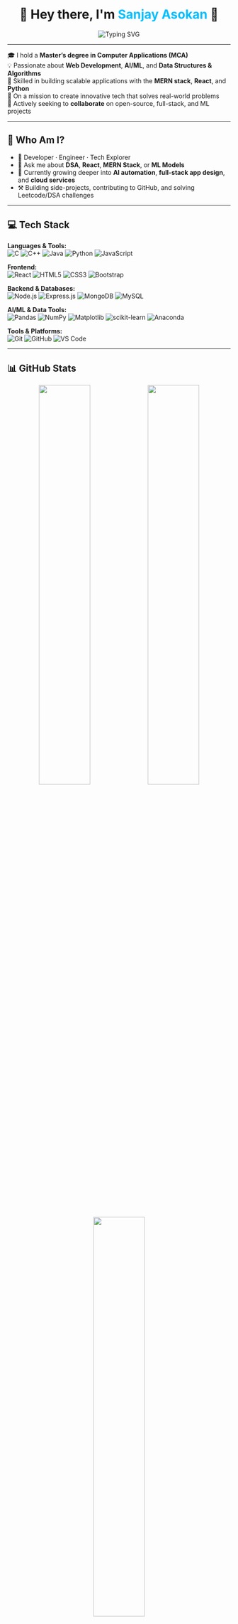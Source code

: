 <h1 align="center">🚀 Hey there, I'm <span style="color:#00bfff;">Sanjay Asokan</span> 👋</h1>

<div align="center">
  <img src="https://readme-typing-svg.herokuapp.com?font=Fira+Code&size=24&pause=1000&color=00BFFF&center=true&vCenter=true&width=435&lines=Full-Stack+Developer;AI+%2F+ML+Explorer;MERN+Stack+Enthusiast;DSA+Lover+%F0%9F%92%BB" alt="Typing SVG" />
</div>

---

🎓 I hold a **Master’s degree in Computer Applications (MCA)**  
💡 Passionate about **Web Development**, **AI/ML**, and **Data Structures & Algorithms**  
🧠 Skilled in building scalable applications with the **MERN stack**, **React**, and **Python**  
🚀 On a mission to create innovative tech that solves real-world problems  
🤝 Actively seeking to **collaborate** on open-source, full-stack, and ML projects

---

## 🧭 Who Am I?

- 🔭 Developer · Engineer · Tech Explorer  
- 💬 Ask me about **DSA**, **React**, **MERN Stack**, or **ML Models**
- 🌱 Currently growing deeper into **AI automation**, **full-stack app design**, and **cloud services**
- ⚒️ Building side-projects, contributing to GitHub, and solving Leetcode/DSA challenges

---

## 💻 Tech Stack

**Languages & Tools:**  
![C](https://img.shields.io/badge/C-%2300599C.svg?logo=c&logoColor=white)
![C++](https://img.shields.io/badge/C%2B%2B-%2300599C.svg?logo=c%2B%2B&logoColor=white)
![Java](https://img.shields.io/badge/Java-%23ED8B00.svg?logo=openjdk&logoColor=white)
![Python](https://img.shields.io/badge/Python-%233776AB.svg?logo=python&logoColor=white)
![JavaScript](https://img.shields.io/badge/JavaScript-%23F7DF1E.svg?logo=javascript&logoColor=black)

**Frontend:**  
![React](https://img.shields.io/badge/React-%2320232a.svg?logo=react&logoColor=%2361DAFB)
![HTML5](https://img.shields.io/badge/HTML5-%23E34F26.svg?logo=html5&logoColor=white)
![CSS3](https://img.shields.io/badge/CSS3-%231572B6.svg?logo=css3&logoColor=white)
![Bootstrap](https://img.shields.io/badge/Bootstrap-%238511FA.svg?logo=bootstrap&logoColor=white)

**Backend & Databases:**  
![Node.js](https://img.shields.io/badge/Node.js-%2343853D.svg?logo=node.js&logoColor=white)
![Express.js](https://img.shields.io/badge/Express.js-%23404d59.svg?logo=express&logoColor=white)
![MongoDB](https://img.shields.io/badge/MongoDB-%2347A248.svg?logo=mongodb&logoColor=white)
![MySQL](https://img.shields.io/badge/MySQL-%234479A1.svg?logo=mysql&logoColor=white)

**AI/ML & Data Tools:**  
![Pandas](https://img.shields.io/badge/Pandas-%23150458.svg?logo=pandas&logoColor=white)
![NumPy](https://img.shields.io/badge/Numpy-%23013243.svg?logo=numpy&logoColor=white)
![Matplotlib](https://img.shields.io/badge/Matplotlib-black?logo=matplotlib&logoColor=white)
![scikit-learn](https://img.shields.io/badge/scikit--learn-F7931E.svg?logo=scikit-learn&logoColor=white)
![Anaconda](https://img.shields.io/badge/Anaconda-%2344A833.svg?logo=anaconda&logoColor=white)

**Tools & Platforms:**  
![Git](https://img.shields.io/badge/Git-%23F05033.svg?logo=git&logoColor=white)
![GitHub](https://img.shields.io/badge/GitHub-%23121011.svg?logo=github&logoColor=white)
![VS Code](https://img.shields.io/badge/VS%20Code-%23007ACC.svg?logo=visual-studio-code&logoColor=white)

---

## 📊 GitHub Stats

<div align="center">
  <img src="https://github-readme-stats.vercel.app/api?username=SanjayAsokan&show_icons=true&theme=tokyonight" width="48%" />
  <img src="https://github-readme-streak-stats.herokuapp.com/?user=SanjayAsokan&theme=tokyonight" width="48%" />
</div>

<div align="center">
  <img src="https://github-readme-stats.vercel.app/api/top-langs/?username=SanjayAsokan&layout=compact&theme=tokyonight" width="48%" />
</div>

---

## 🏆 GitHub Trophies

<div align="center">
  <img src="https://github-profile-trophy.vercel.app/?username=SanjayAsokan&theme=onedark&margin-w=15&no-bg=true" />
</div>

---

## 🚀 Top Repositories

[![GitHub Contributor Stats](https://github-contributor-stats.vercel.app/api?username=SanjayAsokan&limit=5&theme=dark&combine_all_yearly_contributions=true)](https://github.com/SanjayAsokan)

---

## 📬 Let’s Connect

<p align="center">
  <a href="https://www.linkedin.com/in/sanjaysan2001/">
    <img src="https://img.shields.io/badge/LinkedIn-%230077B5.svg?style=for-the-badge&logo=linkedin&logoColor=white" alt="LinkedIn" />
  </a>
  <a href="mailto:sanjaysan2001@gmail.com">
    <img src="https://img.shields.io/badge/Gmail-%23D14836.svg?style=for-the-badge&logo=gmail&logoColor=white" alt="Gmail" />
  </a>
  <a href="https://github.com/SanjayAsokan">
    <img src="https://img.shields.io/badge/GitHub-%23121011.svg?style=for-the-badge&logo=github&logoColor=white" alt="GitHub" />
  </a>
</p>

---

<p align="center">
  🔥 <strong>"Code. Learn. Iterate. Ship."</strong> 🔥 <br />
  <i>Welcome to my journey as a developer.</i>
</p>

